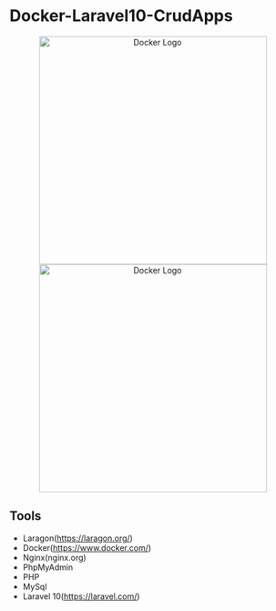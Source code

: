 # Docker-Laravel10-CrudApps
<p align="center">
  <a href="#" target="_blank">
    <img src="https://storage.googleapis.com/static.ianlewis.org/prod/img/docker/large_v-trans.png" width="400" alt="Docker Logo">
    <img src="https://upload.wikimedia.org/wikipedia/commons/thumb/9/9a/Laravel.svg/1200px-Laravel.svg.png" width="400" alt="Docker Logo">
  </a>
</p>


## Tools
- Laragon(https://laragon.org/)
- Docker(https://www.docker.com/)
- Nginx(nginx.org)
- PhpMyAdmin
- PHP
- MySql
- Laravel 10(https://laravel.com/)
